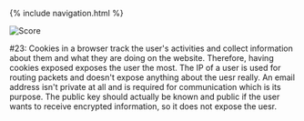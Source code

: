 {% include navigation.html %}

![Score](https://user-images.githubusercontent.com/56620132/164325431-e5d408df-5b0e-4d4e-b3da-bbf70b87dd62.png)

#23: Cookies in a browser track the user's activities and collect information about them and what they are doing on the website. Therefore, having cookies exposed exposes the user the most. The IP of a user is used for routing packets and doesn't expose anything about the uesr really. An email address isn't private at all and is required for communication which is its purpose. The public key should actually be known and public if the user wants to receive encrypted information, so it does not expose the uesr.
